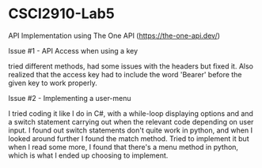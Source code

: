 # CSCI2910-Lab5
API Implementation using The One API (https://the-one-api.dev/)

Issue #1 - API Access when using a key




tried different methods, had some issues with the headers but fixed it. Also realized that the access key had to include the word 'Bearer' before the given key to work properly.




Issue #2 - Implementing a user-menu




I tried coding it like I do in C#, with a while-loop displaying options and and a switch statement carrying out when the relevant code depending on user input.
I found out switch statements don't quite work in python, and when I looked around further I found the match method. Tried to implement it but when I read some more, I found that there's a menu method in python, which is what I ended up choosing to implement.

